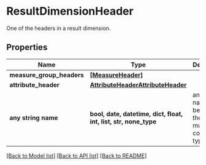 # ResultDimensionHeader

One of the headers in a result dimension.

## Properties
Name | Type | Description | Notes
------------ | ------------- | ------------- | -------------
**measure_group_headers** | [**[MeasureHeader]**](MeasureHeader.md) |  | [optional] 
**attribute_header** | [**AttributeHeaderAttributeHeader**](AttributeHeaderAttributeHeader.md) |  | [optional] 
**any string name** | **bool, date, datetime, dict, float, int, list, str, none_type** | any string name can be used but the value must be the correct type | [optional]

[[Back to Model list]](../README.md#documentation-for-models) [[Back to API list]](../README.md#documentation-for-api-endpoints) [[Back to README]](../README.md)


